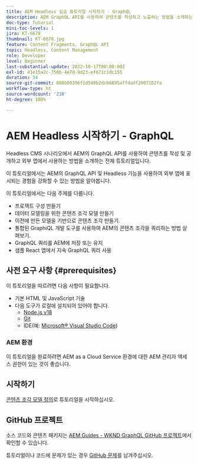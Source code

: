 ```yaml
---
title: AEM Headless 실습 튜토리얼 시작하기 - GraphQL
description: AEM GraphQL API를 사용하여 콘텐츠를 작성하고 노출하는 방법을 소개하는 전체 튜토리얼입니다.
doc-type: Tutorial
mini-toc-levels: 1
jira: KT-6678
thumbnail: KT-6678.jpg
feature: Content Fragments, GraphQL API
topic: Headless, Content Management
role: Developer
level: Beginner
last-substantial-update: 2022-10-17T00:00:00Z
exl-id: 41e15a2c-758b-4e7d-9d23-ef671c1dc155
duration: 54
source-git-commit: 888b00396f1d5d0b2dcb6895affdadf2907162fa
workflow-type: ht
source-wordcount: '238'
ht-degree: 100%

---
```


# AEM Headless 시작하기 - GraphQL

Headless CMS 시나리오에서 AEM의 GraphQL API를 사용하여 콘텐츠를 작성 및 공개하고 외부 앱에서 사용하는 방법을 소개하는 전체 튜토리얼입니다.

이 튜토리얼에서는 AEM의 GraphQL API 및 Headless 기능을 사용하여 외부 앱에 표시되는 경험을 강화할 수 있는 방법을 알아봅니다.

이 튜토리얼에서는 다음 주제를 다룹니다.

* 프로젝트 구성 만들기
* 데이터 모델링을 위한 콘텐츠 조각 모델 만들기
* 이전에 만든 모델을 기반으로 콘텐츠 조각 만들기.
* 통합된 GraphiQL 개발 도구를 사용하여 AEM의 콘텐츠 조각을 쿼리하는 방법 살펴보기.
* GraphQL 쿼리를 AEM에 저장 또는 유지
* 샘플 React 앱에서 지속 GraphQL 쿼리 사용

## 사전 요구 사항 {#prerequisites}

이 튜토리얼을 따르려면 다음 사항이 필요합니다.

* 기본 HTML 및 JavaScript 기술
* 다음 도구가 로컬에 설치되어 있어야 합니다.
   * [Node.js v18](https://nodejs.org/)
   * [Git](https://git-scm.com/)
   * IDE(예: [Microsoft® Visual Studio Code](https://code.visualstudio.com/))

### AEM 환경

이 튜토리얼을 완료하려면 AEM as a Cloud Service 환경에 대한 AEM 관리자 액세스 권한이 있는 것이 좋습니다.

## 시작하기

[콘텐츠 조각 모델 정의](content-fragment-models.md)로 튜토리얼을 시작하십시오.

## GitHub 프로젝트

소스 코드와 콘텐츠 패키지는 [AEM Guides - WKND GraphQL GitHub 프로젝트](https://github.com/adobe/aem-guides-wknd-graphql)에서 확인할 수 있습니다.

튜토리얼이나 코드에 문제가 있는 경우 [GitHub 문제](https://github.com/adobe/aem-guides-wknd-graphql/issues)를 남겨주십시오.
